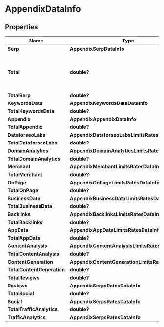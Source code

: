 # AppendixDataInfo


## Properties

| Name | Type | Description | Notes |
|------------ | ------------- | ------------- | -------------|
**Serp** | **AppendixSerpDataInfo** |  |[optional]|
**Total** | **double?** | total amount of money deposited to your account |[optional]|
**TotalSerp** | **double?** |  |[optional]|
**KeywordsData** | **AppendixKeywordsDataDataInfo** |  |[optional]|
**TotalKeywordsData** | **double?** |  |[optional]|
**Appendix** | **AppendixAppendixDataInfo** |  |[optional]|
**TotalAppendix** | **double?** |  |[optional]|
**DataforseoLabs** | **AppendixDataforseoLabsLimitsRatesDataInfo** |  |[optional]|
**TotalDataforseoLabs** | **double?** |  |[optional]|
**DomainAnalytics** | **AppendixDomainAnalyticsLimitsRatesDataInfo** |  |[optional]|
**TotalDomainAnalytics** | **double?** |  |[optional]|
**Merchant** | **AppendixMerchantLimitsRatesDataInfo** |  |[optional]|
**TotalMerchant** | **double?** |  |[optional]|
**OnPage** | **AppendixOnPageLimitsRatesDataInfo** |  |[optional]|
**TotalOnPage** | **double?** |  |[optional]|
**BusinessData** | **AppendixBusinessDataLimitsRatesDataInfo** |  |[optional]|
**TotalBusinessData** | **double?** |  |[optional]|
**Backlinks** | **AppendixBacklinksLimitsRatesDataInfo** |  |[optional]|
**TotalBacklinks** | **double?** |  |[optional]|
**AppData** | **AppendixAppDataLimitsRatesDataInfo** |  |[optional]|
**TotalAppData** | **double?** |  |[optional]|
**ContentAnalysis** | **AppendixContentAnalysisLimitsRatesDataInfo** |  |[optional]|
**TotalContentAnalysis** | **double?** |  |[optional]|
**ContentGeneration** | **AppendixContentGenerationLimitsRatesDataInfo** |  |[optional]|
**TotalContentGeneration** | **double?** |  |[optional]|
**TotalReviews** | **double?** |  |[optional]|
**Reviews** | **AppendixSerpsRatesDataInfo** |  |[optional]|
**TotalSocial** | **double?** |  |[optional]|
**Social** | **AppendixSerpsRatesDataInfo** |  |[optional]|
**TotalTrafficAnalytics** | **double?** |  |[optional]|
**TrafficAnalytics** | **AppendixSerpsRatesDataInfo** |  |[optional]|